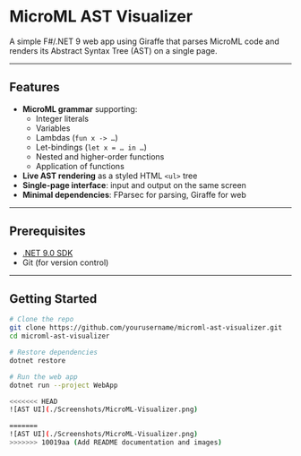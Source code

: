 # MicroML AST Visualizer

A simple F#/.NET 9 web app using Giraffe that parses MicroML code and renders its Abstract Syntax Tree (AST) on a single page.

---

## Features

- **MicroML grammar** supporting:
  - Integer literals
  - Variables
  - Lambdas (`fun x -> …`)
  - Let-bindings (`let x = … in …`)
  - Nested and higher-order functions
  - Application of functions
- **Live AST rendering** as a styled HTML `<ul>` tree
- **Single-page interface**: input and output on the same screen  
- **Minimal dependencies**: FParsec for parsing, Giraffe for web

---

## Prerequisites

- [.NET 9.0 SDK](https://dotnet.microsoft.com/download)  
- Git (for version control)

---

## Getting Started

```bash
# Clone the repo
git clone https://github.com/yourusername/microml-ast-visualizer.git
cd microml-ast-visualizer

# Restore dependencies
dotnet restore

# Run the web app
dotnet run --project WebApp

<<<<<<< HEAD
![AST UI](./Screenshots/MicroML-Visualizer.png)

=======
![AST UI](./Screenshots/MicroML-Visualizer.png)
>>>>>>> 10019aa (Add README documentation and images)
